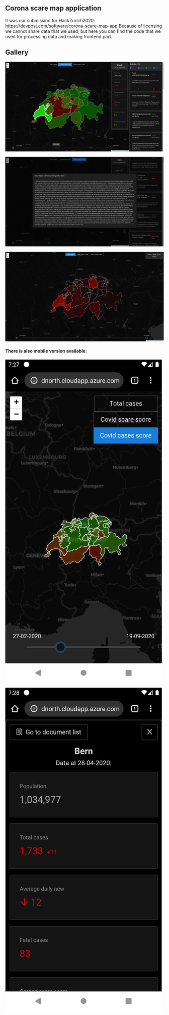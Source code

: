 ## Corona scare map application
It was our submission for HackZurich2020: https://devpost.com/software/corona-scare-map-app
Because of licensing we cannot share data that we used, but here you can find the code that we used for processing data and making frontend part.

## Gallery
![screen1](./frontend/pictures/screen1.png)

![screen3](./frontend/pictures/screen3.png)

![screen4](./frontend/pictures/screen4.png)

#### There is also mobile version available:
![mobile1](./frontend/pictures/mobile1.png)

![mobile2](./frontend/pictures/mobile2.png)
